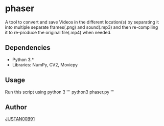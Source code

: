 # phaser
A tool to convert and save Videos in the different location(s) by separating it into multiple separate frames(.png) and sound(.mp3) and then re-compiling it to re-produce the original file(.mp4) when needed.

## Dependencies
* Python 3.*
* Libraries: NumPy, CV2, Moviepy

## Usage
Run this script using python 3
'''
python3 phaser.py
'''

## Author
[JUSTAN00B91](https://github.com/justan00b91)
